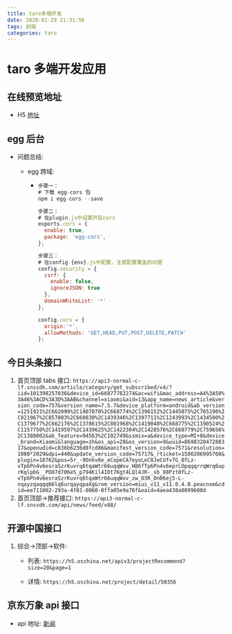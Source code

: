 ```yaml
---
title: taro多端开发
date: 2020-01-29 21:31:56
tags: 前端
categories: taro
---
```


# taro 多端开发应用

## 在线预览地址

- H5 <a href="https://taro.start6.cn">地址</a>

## egg 后台

- 问题总结:

  - egg 跨域:

    - ```javascript
      步骤一：
      # 下载 egg-cors 包
      npm i egg-cors --save

      步骤二：
      # 在plugin.js中设置开启cors
      exports.cors = {
        enable: true,
        package: 'egg-cors',
      };

      步骤三：
      # 在config.{env}.js中配置，注意配置覆盖的问题
      config.security = {
        csrf: {
          enable: false,
          ignoreJSON: true
        },
        domainWhiteList: '*'
      };

      config.cors = {
        origin:'*',
        allowMethods: 'GET,HEAD,PUT,POST,DELETE,PATCH'
      };
      ```

## 今日头条接口

1. 首页顶部 tabs 接口: `https://api3-normal-c-lf.snssdk.com/article/category/get_subscribed/v4/?iid=101398257036&device_id=66877782274&ac=wifi&mac_address=A4%3A50%3A46%3ACD%3A3D%3AAB&channel=xiaomi&aid=13&app_name=news_article&version_code=757&version_name=7.5.7&device_platform=android&ab_version=1251921%2C662099%2C1407070%2C668774%2C1396152%2C1445075%2C765196%2C821967%2C857803%2C660830%2C1439346%2C1397711%2C1243993%2C1434500%2C1379677%2C662176%2C1378615%2C801968%2C1419048%2C668775%2C1190524%2C1157750%2C1419597%2C1439625%2C1422304%2C1428576%2C668779%2C759656%2C1388002&ab_feature=94563%2C102749&ssmix=a&device_type=MI+8&device_brand=Xiaomi&language=zh&os_api=28&os_version=9&uuid=869832047288317&openudid=c836b6236d8fcd86&manifest_version_code=7571&resolution=1080*2029&dpi=440&update_version_code=75717&_rticket=1580206995760&plugin=18762&pos=5r_-9Onkv6e_eCopeCA7eyoLeC0JeCUfv7G_8fLz-vTp6Pn4v6esraSzrKuvrq6tqaWtr66uqqWxv_H86fTp6Pn4v6eprLOpqqqrrqWrq6uprKqlpbG__PD87d706eS_p794Kil4IDt7Kgt4LQl4JR-_sb_88Pzt0fLz-vTp6Pn4v6esraSzrKuvrq6tqaWtr66uqqWxv_zw_O3R_On06ej5-L-nqayzqaqqq66lq6urqayqpaXg&rom_version=miui_v11_v11.0.4.0.peacnxm&cdid=ee711002-293a-4f81-8060-8ffa05e9a76f&oaid=4aea438a0899600d`
2. 首页顶部->推荐接口: `https://api3-normal-c-lf.snssdk.com/api/news/feed/v88/`

## 开源中国接口

1. 综合->顶部->软件:

   - 列表: `https://h5.oschina.net/apiv3/projectRecommend?size=20&page=1`

   - 详情: `https://h5.oschina.net/project/detail/50356`

## 京东万象 api 接口

- api 地址: <a href="https://wx.jdcloud.com/market/api/11073">新闻</a>
